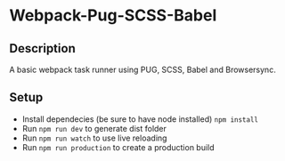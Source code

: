 # Webpack-Pug-SCSS-Babel

## Description
A basic webpack task runner using PUG, SCSS, Babel and Browsersync.

## Setup 
- Install dependecies (be sure to have node installed) `npm install` 
- Run `npm run dev` to generate dist folder
- Run `npm run watch` to use live reloading 
- Run `npm run production` to create a production build
